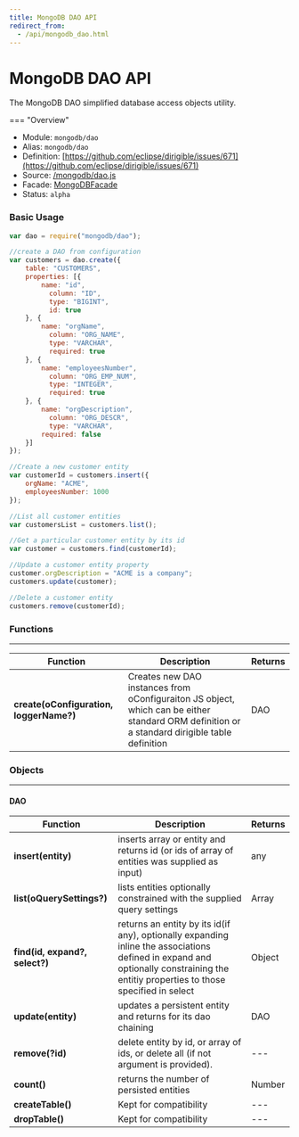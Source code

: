 ```yaml
---
title: MongoDB DAO API
redirect_from:
  - /api/mongodb_dao.html
---
```


MongoDB DAO API
===

The MongoDB DAO simplified database access objects utility.

=== "Overview"
- Module: `mongodb/dao`
- Alias: `mongodb/dao`
- Definition: [https://github.com/eclipse/dirigible/issues/671](https://github.com/eclipse/dirigible/issues/671)
- Source: [/mongodb/dao.js](https://github.com/dirigiblelabs/ext-mongodb/blob/master/mongodb/dao.js)
- Facade: [MongoDBFacade](https://github.com/eclipse/dirigible/blob/master/api/api-facade/api-mongodb/src/main/java/org/eclipse/dirigible/api/mongodb/MongoDBFacade.java)
- Status: `alpha`


### Basic Usage

```javascript
var dao = require("mongodb/dao");

//create a DAO from configuration
var customers = dao.create({
    table: "CUSTOMERS",
    properties: [{
        name: "id",
	      column: "ID",
	      type: "BIGINT",
	      id: true
    }, {
        name: "orgName",
	      column: "ORG_NAME",
	      type: "VARCHAR",
	      required: true
    }, {
        name: "employeesNumber",
	      column: "ORG_EMP_NUM",
	      type: "INTEGER",
	      required: true
    }, {
        name: "orgDescription",
	      column: "ORG_DESCR",
	      type: "VARCHAR",
        required: false
    }]
});

//Create a new customer entity
var customerId = customers.insert({
    orgName: "ACME",
    employeesNumber: 1000
});

//List all customer entities
var customersList = customers.list(); 

//Get a particular customer entity by its id
var customer = customers.find(customerId); 

//Update a customer entity property
customer.orgDescription = "ACME is a company";
customers.update(customer);

//Delete a customer entity
customers.remove(customerId);
```

### Functions

---

Function     | Description | Returns
------------ | ----------- | --------
**create(oConfiguration, loggerName?)** | Creates new DAO instances from oConfiguraiton JS object, which can be either standard ORM definition or a standard dirigible table definition |  DAO 


### Objects

---

#### DAO

Function     | Description | Returns
------------ | ----------- | --------
**insert(entity)** | inserts array or entity and returns id (or ids of array of entities was supplied as input)  |  any 
**list(oQuerySettings?)** | lists entities optionally constrained with the supplied query settings |  Array 
**find(id, expand?, select?)** | returns an entity by its id(if any), optionally expanding inline the associations defined in expand and optionally constraining the entitiy properties to those specified in select |  Object
**update(entity)** | updates a persistent entity and returns for its dao chaining  |  DAO
**remove(?id)** | delete entity by id, or array of ids, or delete all (if not argument is provided). |  ---
**count()** | returns the number of persisted entities |  Number
**createTable()** | Kept for compatibility  |  ---
**dropTable()** | Kept for compatibility  |  ---
